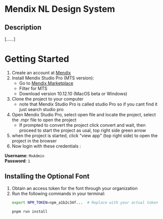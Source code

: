 # Mendix NL Design System

## Description

[......]

# Getting Started

1. Create an account at [Mendix](https://www.mendix.com/)
2. Install Mendix Studio Pro (MTS version):
   - Go to [Mendix Marketplace](https://marketplace.mendix.com/link/studiopro)
   - Filter for MTS
   - Download version 10.12.10 (MacOS beta or Windows)
3. Clone the project to your computer
   - note that Mendix Studio Pro is called studio Pro so if you cant find it just search studio pro
4. Open Mendix Studio Pro, select open file and locate the project, select the .mpr file to open the project
   - If prompted to convert the project click convert and wait, then proceed to start the project as usal, top right side green arrow
5. when the project is started, click "view app" (top right side) to open the project in the browser
6. Now login with these credentials :

**Username**: `MxAdmin` <br>
**Password**: `1`

## Installing the Optional Font

1. Obtain an access token for the font through your organization
2. Run the following commands in your terminal:
   ```bash
   export NPM_TOKEN=npm_a1b2c34f...  # Replace with your actual token
   ```
   ```
   pnpm run install
   ```

